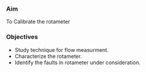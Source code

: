 ### Aim 
To Calibrate the rotameter

### Objectives
- Study technique for flow measurment.
- Characterize the rotameter.
- Identify the faults in rotameter under consideration.